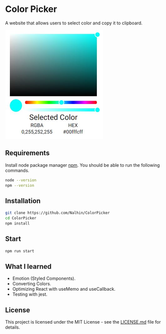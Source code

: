 # Color Picker

A website that allows users to select color and copy it to clipboard.

![screen](https://github.com/Nalhin/ColorPicker/blob/master/showcase/ColorPicker.JPG)

## Requirements

Install node package manager [npm](https://www.npmjs.com/).
You should be able to run the following commands.

```bash
node --version
npm --version
```

## Installation

```bash
git clone https://github.com/Nalhin/ColorPicker
cd ColorPicker
npm install
```

##  Start

```bash
npm run start
```

## What I learned

- Emotion (Styled Components).
- Converting Colors.
- Optimizing React with useMemo and useCallback.
- Testing with jest.


## License

This project is licensed under the MIT License - see the [LICENSE.md](LICENSE.md) file for details.
